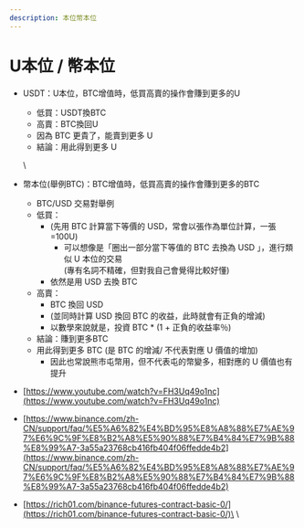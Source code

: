 ```yaml
---
description: 本位幣本位
---
```


# U本位 / 幣本位

*   USDT：U本位，BTC增值時，低買高賣的操作會賺到更多的U

    * 低買：USDT換BTC
    * 高賣：BTC換回U
    * 因為 BTC 更貴了，能賣到更多 U
    * 結論：用此得到更多 U

    \

* 幣本位(舉例BTC)：BTC增值時，低買高賣的操作會賺到更多的BTC&#x20;
  * BTC/USD 交易對舉例
  * 低買：
    * (先用 BTC 計算當下等價的 USD，常會以張作為單位計算，一張=100U)
      * 可以想像是「圈出一部分當下等值的 BTC 去換為 USD 」，進行類似 U 本位的交易 \
        (專有名詞不精確，但對我自己會覺得比較好懂)
    * 依然是用 USD 去換 BTC
  * 高賣：
    * BTC 換回 USD&#x20;
    * (並同時計算 USD 換回 BTC 的收益，此時就會有正負的增減)
    * 以數學來說就是，投資 BTC \* (1 + 正負的收益率％)
  * 結論：賺到更多BTC
  * 用此得到更多 BTC (是 BTC 的增減/ 不代表對應 U 價值的增加)
    * 因此也常說熊市屯幣用，但不代表屯的幣變多，相對應的 U 價值也有提升
* [https://www.youtube.com/watch?v=FH3Uq49o1nc](https://www.youtube.com/watch?v=FH3Uq49o1nc)
* [https://www.binance.com/zh-CN/support/faq/%E5%A6%82%E4%BD%95%E8%A8%88%E7%AE%97%E6%9C%9F%E8%B2%A8%E5%90%88%E7%B4%84%E7%9B%88%E8%99%A7-3a55a23768cb416fb404f06ffedde4b2](https://www.binance.com/zh-CN/support/faq/%E5%A6%82%E4%BD%95%E8%A8%88%E7%AE%97%E6%9C%9F%E8%B2%A8%E5%90%88%E7%B4%84%E7%9B%88%E8%99%A7-3a55a23768cb416fb404f06ffedde4b2)
* [https://rich01.com/binance-futures-contract-basic-0/](https://rich01.com/binance-futures-contract-basic-0/)\
  \
